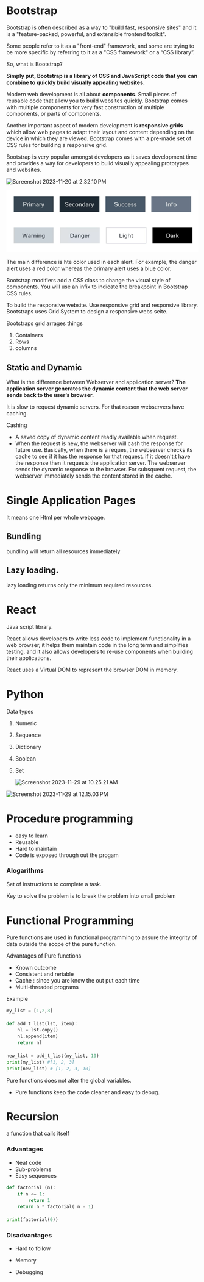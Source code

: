 # Bootstrap

Bootstrap is often described as a way to "build fast, responsive sites" and it is a "feature-packed, powerful, and extensible frontend toolkit". 

Some people refer to it as a "front-end" framework, and some are trying to be more specific by referring to it as a "CSS framework" or a “CSS library”. 

So, what is Bootstrap?

**Simply put, Bootstrap is a library of CSS and JavaScript code that you can combine to quickly build visually appealing websites.**

Modern web development is all about **components**. Small pieces of reusable code that allow you to build websites quickly. Bootstrap comes with multiple components for very fast construction of multiple components, or parts of components. 



Another important aspect of modern development is **responsive grids** which allow web pages to adapt their layout and content depending on the device in which they are viewed. Bootstrap comes with a pre-made set of CSS rules for building a responsive grid.

Bootstrap is very popular amongst developers as it saves development time and provides a way for developers to build visually appealing prototypes and websites.

![Screenshot 2023-11-20 at 2.32.10 PM](Notes/Screenshot%202023-11-20%20at%202.32.10%E2%80%AFPM.png)



![Screenshot 2023-11-20 at 2.33.40 PM](Notes/AlertBootStraps.png)

The main difference is hte color used in each alert. For example, the danger alert uses a red color whereas the primary alert uses a blue color. 

Bootstrap modifiers add a CSS class to change the visual style of components. You will use an infix to indicate the breakpoint in Bootstrap CSS rules.  



To build the responsive website. Use responsive grid and responsive library. Bootstraps uses Grid System to design a responsive webs seite. 



Bootstraps grid arrages things 

1. Containers
2. Rows
3. columns



## Static and Dynamic

What is the difference between Webserver and application server? 
**The application server generates the dynamic content that the web server sends back to the user’s browser.** 

It is slow to request dynamic servers. For that reason webservers have  caching. 

Cashing

* A saved copy of dynamic content readly available when request. 
* When the request is new, the webserver will cash the response for future  use.  Basically, when there is a reques, the webserver checks its cache to see if it has the response for that request. if it doesn't;t have the response then it requests the application server.  The webserver sends the dynamic response to the browser. For subsquent request, the webserver immediately sends the content stored in the cache. 



# Single Application Pages

It means one Html per whole webpage. 

## Bundling 

bundling will return all resources immediately 

## Lazy loading. 

lazy loading returns only the minimum required resources.



# React

Java script library. 

React allows developers to write less code to implement functionality in a web browser, it helps them maintain code in the long term and simplifies testing, and it also allows developers to re-use components when building their applications.

React uses a Virtual DOM to represent the browser DOM in memory.



# Python 

Data types

1. Numeric

2. Sequence

3. Dictionary

4. Boolean 

5. Set

   ![Screenshot 2023-11-29 at 10.25.21 AM](Notes/Screenshot%202023-11-29%20at%2010.25.21%E2%80%AFAM.png)

![Screenshot 2023-11-29 at 12.15.03 PM](Notes/Screenshot%202023-11-29%20at%2012.15.03%E2%80%AFPM.png)





# Procedure programming

* easy to learn
* Reusable
* Hard to maintain
* Code is exposed through out the progam 



### Alogarithms

Set of instructions to complete a task.

Key to solve the problem is to break the problem into small problem



# Functional Programming

Pure functions are used in functional programming to assure the integrity of data outside the scope of the pure function.     

Advantages of Pure functions

* Known outcome
* Consistent and reriable
* Cache : since you are know the out put each time
* Multi-threaded programs

Example

```python
my_list = [1,2,3]

def add_t_list(lst, item):
    nl = lst.copy()
    nl.append(item)
    return nl

new_list = add_t_list(my_list, 10)
print(my_list) #[1, 2, 3]
print(new_list) # [1, 2, 3, 10]
```

Pure functions does not alter the global variables. 

* Pure functions keep the code cleaner and easy to debug.





# Recursion 

a function that calls itself

### Advantages

* Neat code
* Sub-problems
* Easy sequences

```python
def factorial (n):
    if n <= 1:
        return 1
    return n * factorial( n - 1)

print(factorial(0))
```

### Disadvantages

* Hard to follow

* Memory

* Debugging

  

